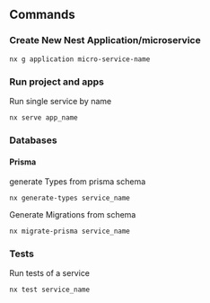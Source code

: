 ## Commands

### Create New Nest Application/microservice

```
nx g application micro-service-name
```

### Run project and apps

Run single service by name

```
nx serve app_name
```

### Databases

#### Prisma

generate Types from prisma schema

```
nx generate-types service_name
```

Generate Migrations from schema

```
nx migrate-prisma service_name
```

### Tests

Run tests of a service

```
nx test service_name
```
